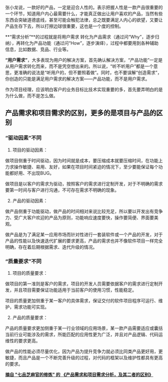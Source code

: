 张小龙说，一款好的产品，一定是迎合人性的。表示把握人性是一款产品很重要的一个环节，知道用户内心最需要什么，才能真正做出让用户喜欢的产品，当然有些东西会突破道德底线，甚至可能会触犯法律，总之既要满足人内心的欲望，又要让产品生存下去，所以打擦边球很重要，这也是一个度的控制。

**“需求分析”**的过程就是将用户需求 转化为产品需求（通过问“Why”，逐步归纳），再转化为产品功能（通过问“How”，逐步演绎），过程中都要用到各种辅助信息，比如数据、竞品、行业等。

**“用户需求”**，大多表现为用户的解决方案，首先确认解决方案，“产品功能”一定是从用户需求转化而来，而不是凭空想出来的。所以说，“听不听用户”都是一个意思，更准确的说法是“听用户的，但不要照着做”。同时，也不要误解“创造需求”，你创造的只能是满足用户需求的解决方案——产品功能，而不是用户需求。

作为项目经理，应该明白客户的业务目标比技术实现重要的多，首先要弄明白的是为什么做，而不是怎么做。


## 产品需求和项目需求的区别，更多的是项目与产品的区别

### “驱动因素”不同

1. 项目的驱动因素：

做项目侧重于时间驱动，因为时间就是成本，要压缩成本就要压缩时间，在功能上力求操作敏捷、易用、友好，如果在项目时间紧迫的情况下，至少要能保证每个功能都好用、不出现BUG。

做项目是以客户的需求为驱动，按照客户的需求进行定制开发，对于不明确的需求要第一时间与客户进行沟通，不可存在需求不明确的现象。

2. 产品的驱动因素：

做产品侧重于功能驱动，做产品的时间相对来说比较充足，所以要以开发出有竞争力、受广大客户欢迎的产品为原则，功能响应速度要快，操作要简便、界面要美观。

做产品是为了满足某一应用市场而针对性进行一套装软件或一个产品的开发，对于产品的性能以及快速迭代扩展的要求更高，产品的需求也并不像软件项目一样完全明确，存在着后期根据需求、迭代升级的情况。

### “质量要求”不同

1. 项目的质量要求：

做项目的第一准则是客户的需求，项目的开发人员需要依据客户的需求进行定制开发，并且项目需要保证功能适用于当前客户的使用习惯，性能稳定。

项目的质量更加侧重于某一客户的具体需求，保证交付的软件项目程序可运行、维护，需求功能可实现。

2. 产品的质量要求：

产品的质量要求更加侧重于某一行业领域的应用场景，某一款产品需要适应或囊括当前行业可能涉及的需求，所能匹配的应用性更为广泛，并且对产品逻辑、代码运维性的要求更高。

做产品的性能必须尽量优化，因为产品为提升竞争力就必须比同类产品更好用，更敏捷，而且产品是一个不断完善升级的过程，对代码的框架以及维护性都具有更高的要求。


[**摘自 "七品芝麻官的修炼" 的 《产品需求和项目需求分析，及其二者的区别》**](https://zhuanlan.zhihu.com/p/118507965)